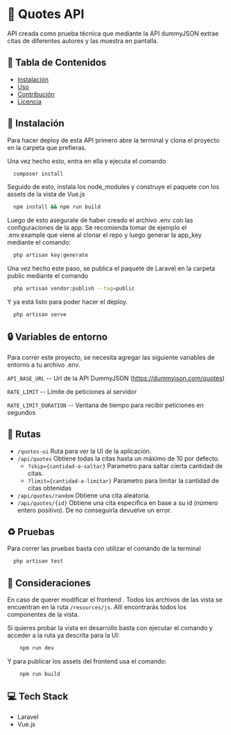 
# 📖 Quotes API

API creada como prueba técnica que mediante la API dummyJSON extrae citas de diferentes autores y las muestra en pantalla.

## 📄 Tabla de Contenidos
- [Instalación](#instalación)
- [Uso](#uso)
- [Contribución](#contribución)
- [Licencia](#licencia)


## 💨 Instalación

Para hacer deploy de esta API primero abre la terminal y  clona el proyecto en  la carpeta que prefieras.

Una vez hecho esto, entra en ella y ejecuta el comando

```bash
  composer install
```

Seguido de esto, instala los node_modules y construye el paquete con los assets de la vista de Vue.js

```bash
  npm install && npm run build
```

Luego de esto asegurate de haber creado el archivo .env con las configuraciones de la app. Se recomienda tomar de ejemplo el .env.example que viene al clonar el repo y luego generar la app_key mediante el comando:

```bash
  php artisan key:generate
```

Una vez hecho este paso, se publica el paquete de Laravel en la carpeta public mediante el comando

```bash
  php artisan vendor:publish --tag=public
```

Y ya está listo para poder hacer el deploy.

```bash
  php artisan serve
```




## 🔒 Variables de entorno

Para correr este proyecto, se necesita agregar las siguiente variables de entorno a tu archivo .env.

`API_BASE_URL` -- Url de la API DummyJSON (https://dummyjson.com/quotes)

`RATE_LIMIT` -- Límite de peticiones al servidor

`RATE_LIMIT_DURATION` -- Ventana de tiempo para recibir peticiones en segundos


## 🛫 Rutas

- `/quotes-ui` Ruta para ver la UI de la aplicación.
- `/api/quotes` Obtiene todas la citas hasta un máximo de 10 por defecto.
    - `?skip={cantidad-a-saltar}` Parametro para saltar cierta cantidad de citas.
    - `?limit={cantidad-a-limitar}` Parametro para limitar la cantidad de citas obtenidas
- `/api/quotes/random` Obtiene una cita aleatoria.
- `/api/quotes/{id}` Obtiene una cita específica en base a su id (número entero positivo). De no conseguirla devuelve un error.


## ♻️ Pruebas

Para correr las pruebas basta con utilizar el comando de la terminal

```bash
  php artisan test
```


## 📒 Consideraciones

En caso de querer modificar el frontend . Todos los archivos de las vista se encuentran en la ruta `/resources/js`. Allí encontrarás todos los componentes de la vista.

Si quieres probar la vista en desarrollo basta con ejecutar el comando y acceder a la ruta ya descrita para la UI:

``` bash
    npm run dev
```

Y para publicar los assets del frontend usa el comando:

```bash
    npm run build
```



## 💻 Tech Stack

- Laravel
- Vue.js



